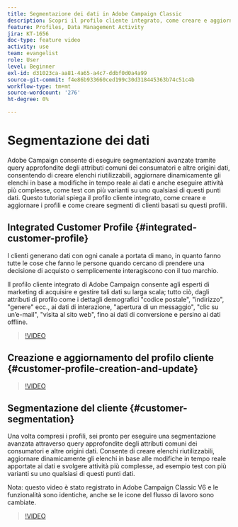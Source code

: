 ```yaml
---
title: Segmentazione dei dati in Adobe Campaign Classic
description: Scopri il profilo cliente integrato, come creare e aggiornare i profili e come creare segmenti di clienti basati su questi profili.
feature: Profiles, Data Management Activity
jira: KT-1656
doc-type: feature video
activity: use
team: evangelist
role: User
level: Beginner
exl-id: d31023ca-aa81-4a65-a4c7-ddbf0d0a4a99
source-git-commit: f4e86b933660ced199c30d318445363b74c51c4b
workflow-type: tm+mt
source-wordcount: '276'
ht-degree: 0%

---
```


# Segmentazione dei dati

Adobe Campaign consente di eseguire segmentazioni avanzate tramite query approfondite degli attributi comuni dei consumatori e altre origini dati, consentendo di creare elenchi riutilizzabili, aggiornare dinamicamente gli elenchi in base a modifiche in tempo reale ai dati e anche eseguire attività più complesse, come test con più varianti su uno qualsiasi di questi punti dati. Questo tutorial spiega il profilo cliente integrato, come creare e aggiornare i profili e come creare segmenti di clienti basati su questi profili.

## Integrated Customer Profile {#integrated-customer-profile}

I clienti generano dati con ogni canale a portata di mano, in quanto fanno tutte le cose che fanno le persone quando cercano di prendere una decisione di acquisto o semplicemente interagiscono con il tuo marchio.

Il profilo cliente integrato di Adobe Campaign consente agli esperti di marketing di acquisire e gestire tali dati su larga scala; tutto ciò, dagli attributi di profilo come i dettagli demografici &quot;codice postale&quot;, &quot;indirizzo&quot;, &quot;genere&quot; ecc., ai dati di interazione, &quot;apertura di un messaggio&quot;, &quot;clic su un’e-mail&quot;, &quot;visita al sito web&quot;, fino ai dati di conversione e persino ai dati offline.

>[!VIDEO](https://video.tv.adobe.com/v/23629?quality=12&learn=on)

## Creazione e aggiornamento del profilo cliente {#customer-profile-creation-and-update}

>[!VIDEO](https://video.tv.adobe.com/v/23632?quality=12&learn=on)

## Segmentazione del cliente  {#customer-segmentation}

Una volta compresi i profili, sei pronto per eseguire una segmentazione avanzata attraverso query approfondite degli attributi comuni dei consumatori e altre origini dati. Consente di creare elenchi riutilizzabili, aggiornare dinamicamente gli elenchi in base alle modifiche in tempo reale apportate ai dati e svolgere attività più complesse, ad esempio test con più varianti su uno qualsiasi di questi punti dati.

Nota: questo video è stato registrato in Adobe Campaign Classic V6 e le funzionalità sono identiche, anche se le icone del flusso di lavoro sono cambiate.

>[!VIDEO](https://video.tv.adobe.com/v/23635?quality=12&learn=on)

